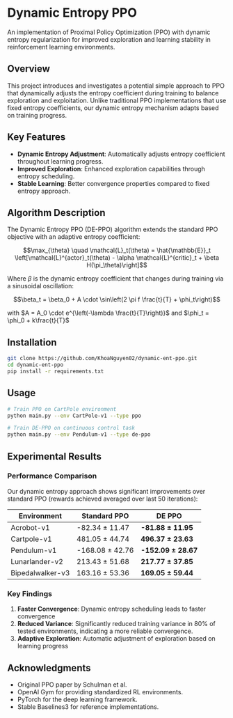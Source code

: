 # Dynamic Entropy PPO

An implementation of Proximal Policy Optimization (PPO) with dynamic entropy regularization for improved exploration and learning stability in reinforcement learning environments.

## Overview

This project introduces and investigates a potential simple approach to PPO that dynamically adjusts the entropy coefficient during training to balance exploration and exploitation. Unlike traditional PPO implementations that use fixed entropy coefficients, our dynamic entropy mechanism adapts based on training progress.

## Key Features

- **Dynamic Entropy Adjustment**: Automatically adjusts entropy coefficient throughout learning progress.
- **Improved Exploration**: Enhanced exploration capabilities through entropy scheduling.
- **Stable Learning**: Better convergence properties compared to fixed entropy approach.

## Algorithm Description

The Dynamic Entropy PPO (DE-PPO) algorithm extends the standard PPO objective with an adaptive entropy coefficient:

```math
\max_{\theta} \quad \mathcal{L}_t(\theta) =  \hat{\mathbb{E}}_t \left[\mathcal{L}^{actor}_t(\theta) - \alpha \mathcal{L}^{critic}_t + \beta H(\pi_\theta)\right]
```

Where $\beta$ is the dynamic entropy coefficient that changes during training via a sinusoidal oscillation:

$$\beta_t = \beta_0 + A \cdot \sin\left(2 \pi f \frac{t}{T} + \phi_t\right)$$

with $A = A_0 \cdot e^{\left(-\lambda \frac{t}{T}\right)}$ and $\phi_t = \phi_0 + k\frac{t}{T}$

## Installation

```bash
git clone https://github.com/KhoaNguyen02/dynamic-ent-ppo.git
cd dynamic-ent-ppo
pip install -r requirements.txt
```

## Usage

```bash
# Train PPO on CartPole environment
python main.py --env CartPole-v1 --type ppo

# Train DE-PPO on continuous control task
python main.py --env Pendulum-v1 --type de-ppo
```

## Experimental Results

### Performance Comparison

Our dynamic entropy approach shows significant improvements over standard PPO (rewards achieved averaged over last 50 iterations):

| Environment | Standard PPO | DE PPO |
|------|-----|--------|
| Acrobot-v1 | -82.34 ± 11.47 | **-81.88 ± 11.95** |
| Cartpole-v1 | 481.05 ± 44.74 | **496.37 ± 23.63** |
| Pendulum-v1 | -168.08 ± 42.76 | **-152.09 ± 28.67** |
| Lunarlander-v2 | 213.43 ± 51.68 | **217.77 ± 37.85** |
| Bipedalwalker-v3 | 163.16 ± 53.36 | **169.05 ± 59.44** |


### Key Findings

1. **Faster Convergence**: Dynamic entropy scheduling leads to faster convergence
3. **Reduced Variance**: Significantly reduced training variance in 80% of tested environments, indicating a more reliable convergence.
4. **Adaptive Exploration**: Automatic adjustment of exploration based on learning progress

## Acknowledgments

- Original PPO paper by Schulman et al.
- OpenAI Gym for providing standardized RL environments.
- PyTorch for the deep learning framework.
- Stable Baselines3 for reference implementations.